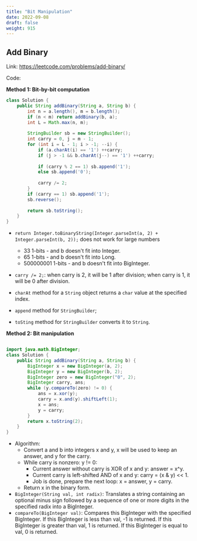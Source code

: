 ```yaml
---
title: "Bit Manipulation"
date: 2022-09-08
draft: false
weight: 915
---
```


## Add Binary

Link: https://leetcode.com/problems/add-binary/

Code:

**Method 1: Bit-by-bit computation**

```java
class Solution {
    public String addBinary(String a, String b) {
        int n = a.length(), m = b.length();
        if (n < m) return addBinary(b, a);
        int L = Math.max(n, m);
        
        StringBuilder sb = new StringBuilder();
        int carry = 0, j = m - 1;
        for (int i = L - 1; i > -1; --i) {
            if (a.charAt(i) == '1') ++carry;
            if (j > -1 && b.charAt(j--) == '1') ++carry;
            
            if (carry % 2 == 1) sb.append('1');
            else sb.append('0');
            
            carry /= 2;
        }
        if (carry == 1) sb.append('1');
        sb.reverse();
        
        return sb.toString();
    }
}
```

- `return Integer.toBinaryString(Integer.parseInt(a, 2) + Integer.parseInt(b, 2));` does not work for large numbers
  - 33 1-bits - and b doesn't fit into Integer.
  - 65 1-bits - and b doesn't fit into Long.
  - 500000001 1-bits - and b doesn't fit into BigInteger.

- `carry /= 2;`: when carry is 2, it will be 1 after division; when carry is 1, it will be 0 after division.
- `charAt` method for a `String` object returns a `char` value at the specified index.
- `append` method for `StringBuilder`;
- `toSting` method for `StringBuilder` converts it to `String`.


**Method 2: Bit manipulation**

```java

import java.math.BigInteger;
class Solution {
    public String addBinary(String a, String b) {
        BigInteger x = new BigInteger(a, 2);
        BigInteger y = new BigInteger(b, 2);
        BigInteger zero = new BigInteger("0", 2);
        BigInteger carry, ans;
        while (y.compareTo(zero) != 0) {
            ans = x.xor(y);
            carry = x.and(y).shiftLeft(1);
            x = ans;
            y = carry;
        }
        return x.toString(2);
    }
}
```

- Algorithm:
  - Convert a and b into integers x and y, x will be used to keep an answer, and y for the carry.
  - While carry is nonzero: y != 0:
    - Current answer without carry is XOR of x and y: answer = x^y.
    - Current carry is left-shifted AND of x and y: carry = (x & y) << 1.
    - Job is done, prepare the next loop: x = answer, y = carry.
  - Return x in the binary form.
- `BigInteger(String val, int radix)`: Translates a string containing an optional minus sign followed by a sequence of one or more digits in the specified radix into a BigInteger.
- `compareTo(BigInteger val)`: Compares this BigInteger with the specified BigInteger. If this BigInteger is less than val, -1 is returned. If this BigInteger is greater than val, 1 is returned. If this BigInteger is equal to val, 0 is returned.
